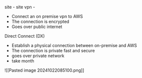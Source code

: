 site - site vpn -
- Connect an on premise vpn to AWS
- The connection is encrypted
- Goes over public internet

Direct Connect (DX)
- Establish a physical connection between on-premise and AWS
- The connection is private fast and secure
- goes over private network
- take month


![[Pasted image 20241022085100.png]]